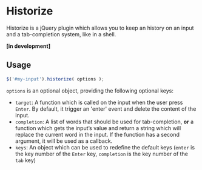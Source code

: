 Historize
=========

Historize is a jQuery plugin which allows you to keep an history on an input and
a tab-completion system, like in a shell.

**[in development]**

Usage
-----

```js
$('#my-input').historize( options );
```

`options` is an optional object, providing the following optional keys:

* `target`: A function which is called on the input when the user press `Enter`.
  By default, it trigger an 'enter' event and delete the content of the input.
* `completion`: A list of words that should be used for tab-completion, **or**
  a function which gets the input’s value and return a string which will replace
  the current word in the input. If the function has a second argument, it will
  be used as a callback.
* `keys`: An object which can be used to redefine the default keys (`enter` is
  the key number of the `Enter` key, `completion` is the key number of the `tab`
  key)
